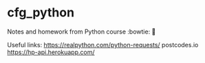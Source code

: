 # cfg_python

Notes and homework from Python course :bowtie: :snake:	


Useful links:
https://realpython.com/python-requests/
postcodes.io
https://hp-api.herokuapp.com/
